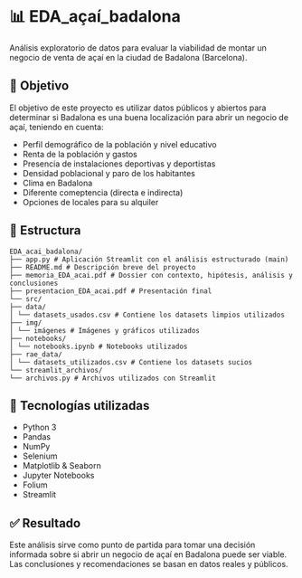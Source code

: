 # 📊 EDA_açaí_badalona

Análisis exploratorio de datos para evaluar la viabilidad de montar un negocio de venta de açaí en la ciudad de Badalona (Barcelona).

## 🎯 Objetivo

El objetivo de este proyecto es utilizar datos públicos y abiertos para determinar si Badalona es una buena localización para abrir un negocio de açaí, teniendo en cuenta:

- Perfil demográfico de la población y nivel educativo
- Renta de la población y gastos
- Presencia de instalaciones deportivas y deportistas
- Densidad poblacional y paro de los habitantes
- Clima en Badalona
- Diferente comeptencia (directa e indirecta)
- Opciones de locales para su alquiler

## 📁 Estructura
```
EDA_acai_badalona/
├── app.py # Aplicación Streamlit con el análisis estructurado (main)
├── README.md # Descripción breve del proyecto
├── memoria_EDA_acai.pdf # Dossier con contexto, hipótesis, análisis y conclusiones
├── presentacion_EDA_acai.pdf # Presentación final
└── src/
├── data/
│ └── datasets_usados.csv # Contiene los datasets limpios utilizados
├── img/
│ └── imágenes # Imágenes y gráficos utilizados
├── notebooks/
│ └── notebooks.ipynb # Notebooks utilizados
├── rae_data/
│ └── datasets_utilizados.csv # Contiene los datasets sucios
└── streamlit_archivos/
└── archivos.py # Archivos utilizados con Streamlit
```

        

## 🧰 Tecnologías utilizadas

- Python 3
- Pandas
- NumPy
- Selenium
- Matplotlib & Seaborn
- Jupyter Notebooks
- Folium
- Streamlit


## ✅ Resultado

Este análisis sirve como punto de partida para tomar una decisión informada sobre si abrir un negocio de açaí en Badalona puede ser viable. Las conclusiones y recomendaciones se basan en datos reales y públicos.
